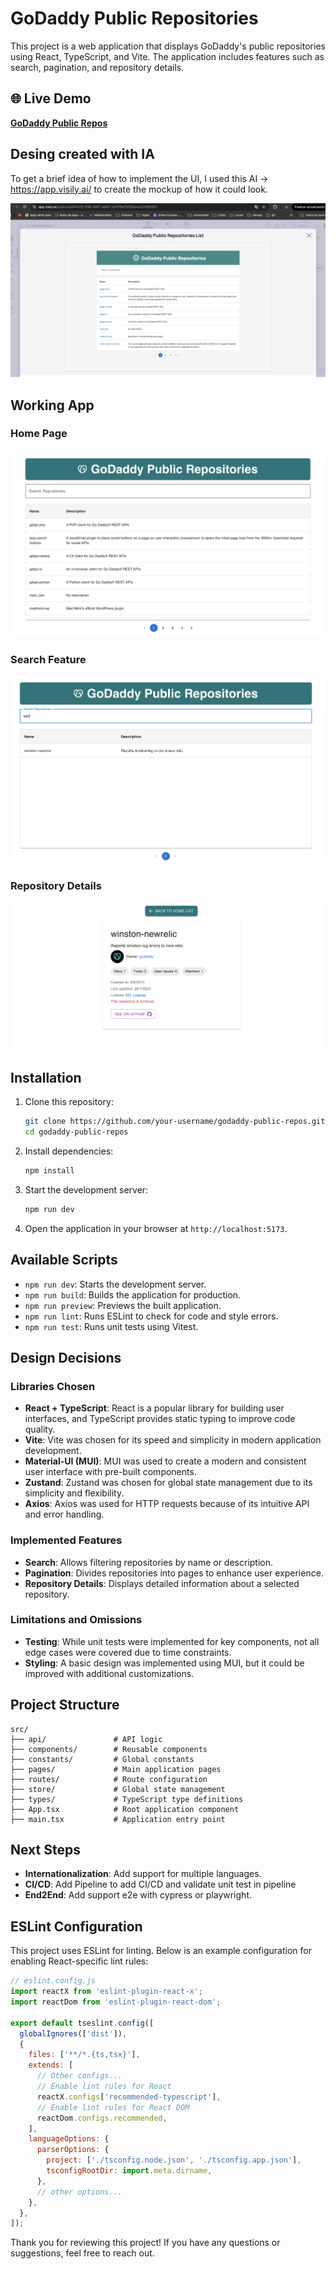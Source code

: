 # GoDaddy Public Repositories

This project is a web application that displays GoDaddy's public repositories using React, TypeScript, and Vite. The application includes features such as search, pagination, and repository details.

## 🌐 Live Demo

**[GoDaddy Public Repos](https://yodanielgarcia.github.io/goDaddyPublicRepos/#/)**

## Desing created with IA

To get a brief idea of ​​how to implement the UI, I used this AI -> https://app.visily.ai/ to create the mockup of how it could look.

![desing Page](public/desing.png "desing Home Page")

## Working App

### Home Page
![Home Page](public/home.png "Home Page")

### Search Feature
![Search Feature](public/search.png "Search Feature")

### Repository Details
![Repository Details](public/detail.png "Repository Details")

## Installation

1. Clone this repository:
   ```bash
   git clone https://github.com/your-username/godaddy-public-repos.git
   cd godaddy-public-repos
   ```

2. Install dependencies:
   ```bash
   npm install
   ```

3. Start the development server:
   ```bash
   npm run dev
   ```

4. Open the application in your browser at `http://localhost:5173`.

## Available Scripts

- `npm run dev`: Starts the development server.
- `npm run build`: Builds the application for production.
- `npm run preview`: Previews the built application.
- `npm run lint`: Runs ESLint to check for code and style errors.
- `npm run test`: Runs unit tests using Vitest.

## Design Decisions

### Libraries Chosen

- **React + TypeScript**: React is a popular library for building user interfaces, and TypeScript provides static typing to improve code quality.
- **Vite**: Vite was chosen for its speed and simplicity in modern application development.
- **Material-UI (MUI)**: MUI was used to create a modern and consistent user interface with pre-built components.
- **Zustand**: Zustand was chosen for global state management due to its simplicity and flexibility.
- **Axios**: Axios was used for HTTP requests because of its intuitive API and error handling.

### Implemented Features

- **Search**: Allows filtering repositories by name or description.
- **Pagination**: Divides repositories into pages to enhance user experience.
- **Repository Details**: Displays detailed information about a selected repository.

### Limitations and Omissions

- **Testing**: While unit tests were implemented for key components, not all edge cases were covered due to time constraints.
- **Styling**: A basic design was implemented using MUI, but it could be improved with additional customizations.

## Project Structure

```
src/
├── api/               # API logic
├── components/        # Reusable components
├── constants/         # Global constants
├── pages/             # Main application pages
├── routes/            # Route configuration
├── store/             # Global state management
├── types/             # TypeScript type definitions
├── App.tsx            # Root application component
├── main.tsx           # Application entry point
```

## Next Steps

- **Internationalization**: Add support for multiple languages.
- **CI/CD**: Add Pipeline to add CI/CD and validate unit test in pipeline
- **End2End**: Add support e2e with cypress or playwright.

## ESLint Configuration

This project uses ESLint for linting. Below is an example configuration for enabling React-specific lint rules:

```js
// eslint.config.js
import reactX from 'eslint-plugin-react-x';
import reactDom from 'eslint-plugin-react-dom';

export default tseslint.config([
  globalIgnores(['dist']),
  {
    files: ['**/*.{ts,tsx}'],
    extends: [
      // Other configs...
      // Enable lint rules for React
      reactX.configs['recommended-typescript'],
      // Enable lint rules for React DOM
      reactDom.configs.recommended,
    ],
    languageOptions: {
      parserOptions: {
        project: ['./tsconfig.node.json', './tsconfig.app.json'],
        tsconfigRootDir: import.meta.dirname,
      },
      // other options...
    },
  },
]);
```

Thank you for reviewing this project! If you have any questions or suggestions, feel free to reach out.
